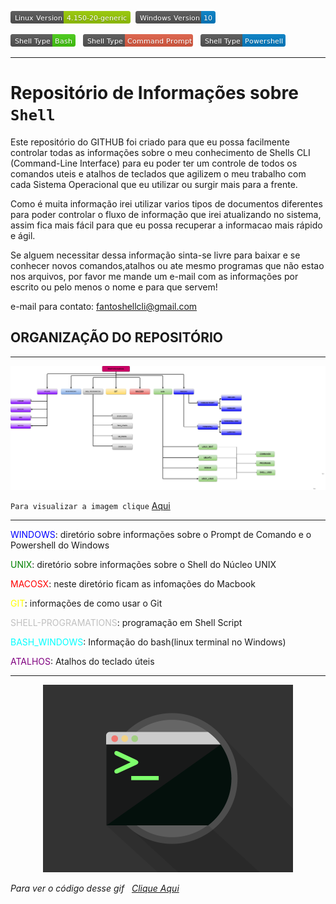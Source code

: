 ![](/images/Linux&#32;Version.png) &nbsp;![](/images/Windows&#32;Version.png)

![](/images/Shell&#32;Type-Bash.png) &nbsp; ![](/images/Shell&#32;Type-Command&#32;Prompt.png) &nbsp; ![](/images/Shell&#32;Type-Powershell.png)

---

# Repositório de Informações sobre **`Shell`**

  Este repositório do GITHUB foi criado para que eu possa facilmente controlar todas as informações sobre o meu conhecimento de Shells CLI (Command-Line Interface) para eu poder ter um controle de todos os comandos uteis e atalhos de teclados que agilizem o meu trabalho com cada Sistema Operacional que eu utilizar ou surgir mais para a frente.

  Como é muita informação irei utilizar varios tipos de documentos diferentes para poder controlar o fluxo de informação que irei atualizando no sistema, assim fica mais fácil para que eu possa recuperar a informacao mais rápido e ágil.

  Se alguem necessitar dessa informação sinta-se livre para baixar e se conhecer novos comandos,atalhos ou ate mesmo programas que não estao nos arquivos, por favor me mande um e-mail com as informações por escrito ou pelo menos o nome e para que servem!

  e-mail para contato: fantoshellcli@gmail.com


## ORGANIZAÇÃO DO REPOSITÓRIO

---

![](/images/Shell-Informations-Diagram.png)


`Para visualizar a imagem clique` [Aqui](https://github.com/F4NT0/Shell-Informations/raw/master/images/Shell-Informations-Diagram.png)

---

<span style="color: blue">WINDOWS</span>: diretório sobre informações sobre o Prompt de Comando e o Powershell do Windows

<span style="color: green">UNIX</span>: diretório sobre informações sobre o Shell do Núcleo UNIX

<span style="color: red">MACOSX</span>: neste diretório ficam as infomações do Macbook

<span style="color: yellow">GIT</span>: informações de como usar o Git

<span style="color: silver">SHELL-PROGRAMATIONS</span>: programação em Shell Script

<span style="color: #00ffff">BASH_WINDOWS</span>: Informação do bash(linux terminal no Windows)

<span style="color: purple">ATALHOS</span>: Atalhos do teclado úteis   

---

<!--![gif](/images/terminal2.gif)-->

<p align="Center"><img src="images/terminal2.gif" with="300px" height="300px" tittle="image"></p>

_Para ver o código desse gif_ &nbsp; [_Clique Aqui_]()
      